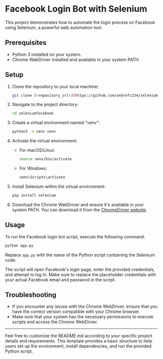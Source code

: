 

# Facebook Login Bot with Selenium

This project demonstrates how to automate the login process on Facebook using Selenium, a powerful web automation tool.

## Prerequisites

- Python 3 installed on your system.
- Chrome WebDriver installed and available in your system PATH.

## Setup

1. Clone the repository to your local machine:

   ```bash
   git clone [<repository_url>](https://github.com/andrefc234/seleniumfacebook)
   ```

2. Navigate to the project directory:

   ```bash
   cd seleniumfacebook
   ```

3. Create a virtual environment named "venv":

   ```bash
   python3 -m venv venv
   ```

4. Activate the virtual environment:

   - For macOS/Linux:

     ```bash
     source venv/bin/activate
     ```

   - For Windows:

     ```bash
     venv\Scripts\activate
     ```

5. Install Selenium within the virtual environment:

   ```bash
   pip install selenium
   ```

6. Download the Chrome WebDriver and ensure it's available in your system PATH. You can download it from the [ChromeDriver website](https://sites.google.com/a/chromium.org/chromedriver/downloads).

## Usage

To run the Facebook login bot script, execute the following command:

```bash
python app.py
```

Replace `app.py` with the name of the Python script containing the Selenium code.

The script will open Facebook's login page, enter the provided credentials, and attempt to log in. Make sure to replace the placeholder credentials with your actual Facebook email and password in the script.

## Troubleshooting

- If you encounter any issues with the Chrome WebDriver, ensure that you have the correct version compatible with your Chrome browser.
- Make sure that your system has the necessary permissions to execute scripts and access the Chrome WebDriver.

---

Feel free to customize the README.md according to your specific project details and requirements. This template provides a basic structure to help users set up the environment, install dependencies, and run the provided Python script.

